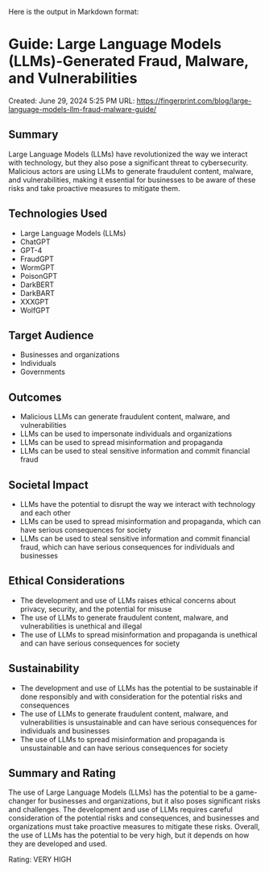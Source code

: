 Here is the output in Markdown format:

# Guide: Large Language Models (LLMs)-Generated Fraud, Malware, and Vulnerabilities

Created: June 29, 2024 5:25 PM
URL: https://fingerprint.com/blog/large-language-models-llm-fraud-malware-guide/

## Summary

Large Language Models (LLMs) have revolutionized the way we interact with technology, but they also pose a significant threat to cybersecurity. Malicious actors are using LLMs to generate fraudulent content, malware, and vulnerabilities, making it essential for businesses to be aware of these risks and take proactive measures to mitigate them.

## Technologies Used

* Large Language Models (LLMs)
* ChatGPT
* GPT-4
* FraudGPT
* WormGPT
* PoisonGPT
* DarkBERT
* DarkBART
* XXXGPT
* WolfGPT

## Target Audience

* Businesses and organizations
* Individuals
* Governments

## Outcomes

* Malicious LLMs can generate fraudulent content, malware, and vulnerabilities
* LLMs can be used to impersonate individuals and organizations
* LLMs can be used to spread misinformation and propaganda
* LLMs can be used to steal sensitive information and commit financial fraud

## Societal Impact

* LLMs have the potential to disrupt the way we interact with technology and each other
* LLMs can be used to spread misinformation and propaganda, which can have serious consequences for society
* LLMs can be used to steal sensitive information and commit financial fraud, which can have serious consequences for individuals and businesses

## Ethical Considerations

* The development and use of LLMs raises ethical concerns about privacy, security, and the potential for misuse
* The use of LLMs to generate fraudulent content, malware, and vulnerabilities is unethical and illegal
* The use of LLMs to spread misinformation and propaganda is unethical and can have serious consequences for society

## Sustainability

* The development and use of LLMs has the potential to be sustainable if done responsibly and with consideration for the potential risks and consequences
* The use of LLMs to generate fraudulent content, malware, and vulnerabilities is unsustainable and can have serious consequences for individuals and businesses
* The use of LLMs to spread misinformation and propaganda is unsustainable and can have serious consequences for society

## Summary and Rating

The use of Large Language Models (LLMs) has the potential to be a game-changer for businesses and organizations, but it also poses significant risks and challenges. The development and use of LLMs requires careful consideration of the potential risks and consequences, and businesses and organizations must take proactive measures to mitigate these risks. Overall, the use of LLMs has the potential to be very high, but it depends on how they are developed and used.

Rating: VERY HIGH
